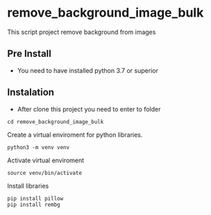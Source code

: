 # remove_background_image_bulk

This script project remove background from images
## Pre Install
- You need to have installed python 3.7 or superior
 

## Instalation


- After clone this project you need to enter to folder

```
cd remove_background_image_bulk
```

Create a virtual enviroment for python libraries.
```
python3 -m venv venv
```

Activate virtual enviroment
```
source venv/bin/activate
```

Install libraries 
```
pip install pillow
pip install rembg
```

